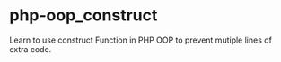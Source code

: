 # php-oop_construct
Learn to use construct Function in PHP OOP to prevent mutiple lines of extra code.
